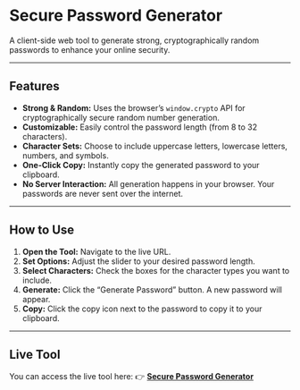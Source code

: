 # **Secure Password Generator**

A client-side web tool to generate strong, cryptographically random passwords to enhance your online security.

---

## **Features**

* **Strong & Random:** Uses the browser’s `window.crypto` API for cryptographically secure random number generation.
* **Customizable:** Easily control the password length (from 8 to 32 characters).
* **Character Sets:** Choose to include uppercase letters, lowercase letters, numbers, and symbols.
* **One-Click Copy:** Instantly copy the generated password to your clipboard.
* **No Server Interaction:** All generation happens in your browser. Your passwords are never sent over the internet.

---

## **How to Use**

1. **Open the Tool:** Navigate to the live URL.
2. **Set Options:** Adjust the slider to your desired password length.
3. **Select Characters:** Check the boxes for the character types you want to include.
4. **Generate:** Click the “Generate Password” button. A new password will appear.
5. **Copy:** Click the copy icon next to the password to copy it to your clipboard.

---

## **Live Tool**

You can access the live tool here:
👉 [**Secure Password Generator**](https://itxcrusher.github.io/secure-password-generator/)
